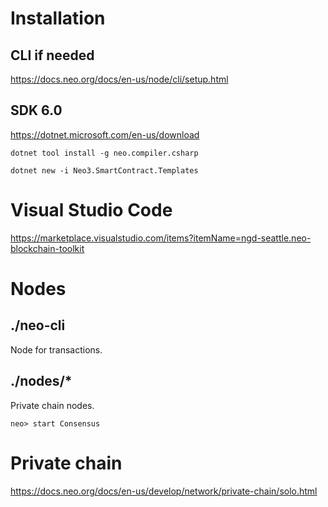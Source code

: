 # Installation

## CLI if needed
https://docs.neo.org/docs/en-us/node/cli/setup.html

## SDK 6.0
https://dotnet.microsoft.com/en-us/download

```
dotnet tool install -g neo.compiler.csharp

dotnet new -i Neo3.SmartContract.Templates
```

# Visual Studio Code

https://marketplace.visualstudio.com/items?itemName=ngd-seattle.neo-blockchain-toolkit

# Nodes

## ./neo-cli

Node for transactions.

## ./nodes/*

Private chain nodes.

```
neo> start Consensus
```

# Private chain

https://docs.neo.org/docs/en-us/develop/network/private-chain/solo.html

